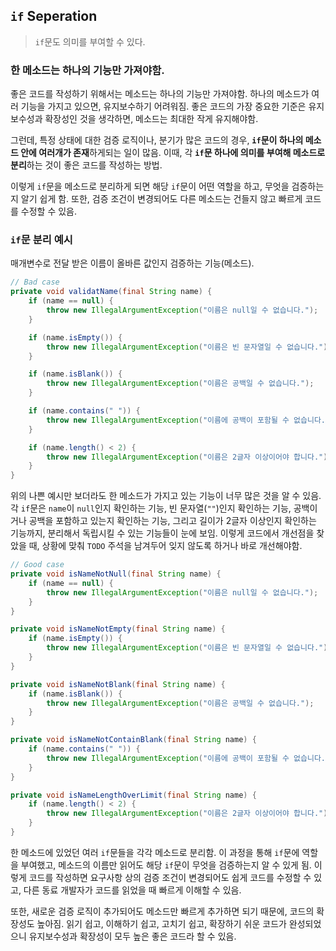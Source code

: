 ## `if` Seperation

> `if`문도 의미를 부여할 수 있다.

### 한 메소드는 하나의 기능만 가져야함.

좋은 코드를 작성하기 위해서는 메소드는 하나의 기능만 가져야함. 하나의 메소드가 여러 기능을 가지고 있으면, 유지보수하기 어려워짐. 좋은 코드의 가장 중요한 기준은 유지보수성과 확장성인 것을 생각하면, 메소드는 최대한 작게 유지해야함.

그런데, 특정 상태에 대한 검증 로직이나, 분기가 많은 코드의 경우, **`if`문이 하나의 메소드 안에 여러개가 존재**하게되는 일이 많음. 이때, 각 **`if`문 하나에 의미를 부여해 메소드로 분리**하는 것이 좋은 코드를 작성하는 방법.

이렇게 `if`문을 메소드로 분리하게 되면 해당 `if`문이 어떤 역할을 하고, 무엇을 검증하는지 알기 쉽게 함. 또한, 검증 조건이 변경되어도 다른 메소드는 건들지 않고 빠르게 코드를 수정할 수 있음.

### `if`문 분리 예시

매개변수로 전달 받은 이름이 올바른 값인지 검증하는 기능(메소드).

```java
// Bad case
private void validatName(final String name) {
    if (name == null) {
        throw new IllegalArgumentException("이름은 null일 수 없습니다.");
    }

    if (name.isEmpty()) {
        throw new IllegalArgumentException("이름은 빈 문자열일 수 없습니다.");
    }

    if (name.isBlank()) {
        throw new IllegalArgumentException("이름은 공백일 수 없습니다.");
    }

    if (name.contains(" ")) {
        throw new IllegalArgumentException("이름에 공백이 포함될 수 없습니다.");
    }

    if (name.length() < 2) {
        throw new IllegalArgumentException("이름은 2글자 이상이어야 합니다.");
    }
}
```

위의 나쁜 예시만 보더라도 한 메소드가 가지고 있는 기능이 너무 많은 것을 알 수 있음. 각 `if`문은 `name`이 `null`인지 확인하는 기능, 빈 문자열(`""`)인지 확인하는 기능, 공백이거나 공백을 포함하고 있는지 확인하는 기능, 그리고 길이가 2글자 이상인지 확인하는 기능까지, 분리해서 독립시킬 수 있는 기능들이 눈에 보임. 이렇게 코드에서 개선점을 찾았을 때, 상황에 맞춰 `TODO` 주석을 남겨두어 잊지 않도록 하거나 바로 개선해야함.

```java
// Good case
private void isNameNotNull(final String name) {
    if (name == null) {
        throw new IllegalArgumentException("이름은 null일 수 없습니다.");
    }
}

private void isNameNotEmpty(final String name) {
    if (name.isEmpty()) {
        throw new IllegalArgumentException("이름은 빈 문자열일 수 없습니다.");
    }
}

private void isNameNotBlank(final String name) {
    if (name.isBlank()) {
        throw new IllegalArgumentException("이름은 공백일 수 없습니다.");
    }
}

private void isNameNotContainBlank(final String name) {
    if (name.contains(" ")) {
        throw new IllegalArgumentException("이름에 공백이 포함될 수 없습니다.");
    }
}

private void isNameLengthOverLimit(final String name) {
    if (name.length() < 2) {
        throw new IllegalArgumentException("이름은 2글자 이상이어야 합니다.");
    }
}
```

한 메소드에 있었던 여러 `if`문들을 각각 메소드로 분리함. 이 과정을 통해 `if`문에 역할을 부여했고, 메소드의 이름만 읽어도 해당 `if`문이 무엇을 검증하는지 알 수 있게 됨. 이렇게 코드를 작성하면 요구사항 상의 검증 조건이 변경되어도 쉽게 코드를 수정할 수 있고, 다른 동료 개발자가 코드를 읽었을 때 빠르게 이해할 수 있음.

또한, 새로운 검증 로직이 추가되어도 메소드만 빠르게 추가하면 되기 때문에, 코드의 확장성도 높아짐. 읽기 쉽고, 이해하기 쉽고, 고치기 쉽고, 확장하기 쉬운 코드가 완성되었으니 유지보수성과 확장성이 모두 높은 좋은 코드라 할 수 있음.
